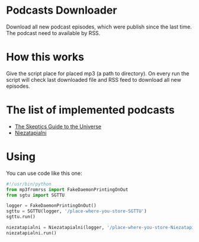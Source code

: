 # Podcasts Downloader

Download all new podcast episodes, which were publish since the last time. The podcast need to available by RSS.

# How this works

Give the script place for placed mp3 (a path to directory). On every run the script will check last downloaded file and RSS feed to download all new episodes.

# The list of implemented podcasts

* [The Skeptics Guide to the Universe](http://www.theskepticsguide.org/)
* [Niezatapialni](http://www.niezatapialni.pl/)

# Using

You can use code like this one:

```python
#!/usr/bin/python
from mp3fromrss import FakeDaemonPrintingOnOut
from sgtu import SGTTU

logger = FakeDaemonPrintingOnOut()
sgttu = SGTTU(logger, '/place-where-you-store-SGTTU')
sgttu.run()

niezatapialni = Niezatapialni(logger, '/place-where-you-store-Niezatapialni')
niezatapialni.run()
```
